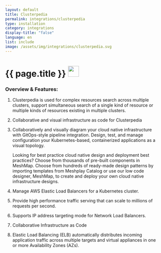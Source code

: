 ```yaml
---
layout: default
title: Clusterpedia
permalink: integrations/clusterpedia
type: installation
category: integrations
display-title: "false"
language: en
list: include
image: /assets/img/integrations/clusterpedia.svg
---
```


<h1>{{ page.title }} <img src="{{ page.image }}" style="width: 35px; height: 35px;" /></h1>


<!-- This needs replaced with the Category property, not the sub-category.
 #### Category: clusterpedia -->

### Overview & Features:
1. Clusterpedia is used for complex resources search across multiple clusters, support simultaneous search of a single kind of resource  or multiple kinds of resources existing in multiple clusters.

2. Collaborative and visual infrastructure as code for Clusterpedia

4. 
    Collaboratively and visually diagram your cloud native infrastructure with GitOps-style pipeline integration. Design, test, and manage configuration your Kubernetes-based, containerized applications as a visual topology.



    Looking for best practice cloud native design and deployment best practices? Choose from thousands of pre-built components in MeshMap. Choose from hundreds of ready-made design patterns by importing templates from Meshplay Catalog or use our low code designer, MeshMap, to create and deploy your own cloud native infrastructure designs.



5. Manage AWS Elastic Load Balancers for a Kubernetes cluster.

6. Provide high performance traffic serving that can scale to millions of requests per second.

7. Supports IP address targeting mode for Network Load Balancers.

8. Collaborative Infrastructure as Code

9. Elastic Load Balancing (ELB) automatically distributes incoming application traffic across multiple targets and virtual appliances in one or more Availability Zones (AZs).

